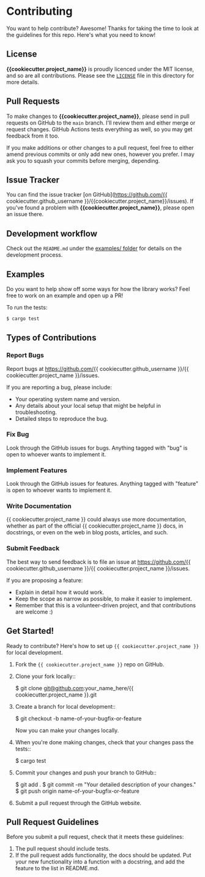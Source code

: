 # Contributing

You want to help contribute? Awesome! Thanks for taking the time to look at the
guidelines for this repo. Here's what you need to know!

## License

**{{cookiecutter.project_name}}** is proudly licenced under the MIT license, and so are all
contributions. Please see the [`LICENSE`] file in this directory for more details.

[`LICENSE`]: https://github.com/{{cookiecutter.github_username}}/{{cookiecutter.project_name}}/blob/main/LICENSE

## Pull Requests

To make changes to **{{cookiecutter.project_name}}**, please send in pull requests on GitHub to
the `main` branch. I'll review them and either merge or request changes. GitHub Actions
tests everything as well, so you may get feedback from it too.

If you make additions or other changes to a pull request, feel free to either amend
previous commits or only add new ones, however you prefer. I may ask you to squash
your commits before merging, depending.

## Issue Tracker

You can find the issue tracker [on
GitHub](https://github.com/{{ cookiecutter.github_username }}/{{cookiecutter.project_name}}/issues). If you've found a
problem with **{{cookiecutter.project_name}}**, please open an issue there.

<!--
We use the following labels:

* `enhancement`: This is for any request for new sections or functionality.
* `bug`: This is for anything that's in `{{cookiecutter.project_name}}`, but incorrect or not working.
* `discussion`: A discussion about improving something in `{{cookiecutter.project_name}}`; this may
* lead to new enhancement or bug issues.
-->

## Development workflow

Check out the `README.md` under the [examples/ folder](examples/README.md) for details
on the development process.

## Examples
Do you want to help show off some ways for how the library works? Feel free to
work on an example and open up a PR!

[install Rust]: http://rust-lang.org/install.html

To run the tests:

```bash
$ cargo test
```

## Types of Contributions

### Report Bugs

Report bugs at https://github.com/{{ cookiecutter.github_username }}/{{ cookiecutter.project_name }}/issues.

If you are reporting a bug, please include:

* Your operating system name and version.
* Any details about your local setup that might be helpful in troubleshooting.
* Detailed steps to reproduce the bug.

### Fix Bug

Look through the GitHub issues for bugs. Anything tagged with "bug"
is open to whoever wants to implement it.

### Implement Features

Look through the GitHub issues for features. Anything tagged with "feature"
is open to whoever wants to implement it.

### Write Documentation

{{ cookiecutter.project_name }} could always use more documentation, whether as part of the
official {{ cookiecutter.project_name }} docs, in docstrings, or even on the web in blog posts,
articles, and such.

### Submit Feedback

The best way to send feedback is to file an issue at https://github.com/{{ cookiecutter.github_username }}/{{ cookiecutter.project_name }}/issues.

If you are proposing a feature:

* Explain in detail how it would work.
* Keep the scope as narrow as possible, to make it easier to implement.
* Remember that this is a volunteer-driven project, and that contributions
  are welcome :)

## Get Started!

Ready to contribute? Here's how to set up `{{ cookiecutter.project_name }}` for local development.

1. Fork the `{{ cookiecutter.project_name }}` repo on GitHub.
2. Clone your fork locally::

    $ git clone git@github.com:your_name_here/{{ cookiecutter.project_name }}.git

3. Create a branch for local development::

    $ git checkout -b name-of-your-bugfix-or-feature

   Now you can make your changes locally.

4. When you're done making changes, check that your changes pass the tests::

    $ cargo test

6. Commit your changes and push your branch to GitHub::

    $ git add .
    $ git commit -m "Your detailed description of your changes."
    $ git push origin name-of-your-bugfix-or-feature

7. Submit a pull request through the GitHub website.

Pull Request Guidelines
-----------------------

Before you submit a pull request, check that it meets these guidelines:

1. The pull request should include tests.
2. If the pull request adds functionality, the docs should be updated. Put
   your new functionality into a function with a docstring, and add the
   feature to the list in README.md.
